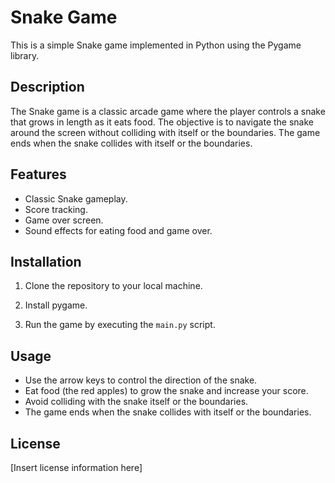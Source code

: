 # Snake Game

This is a simple Snake game implemented in Python using the Pygame library.

## Description

The Snake game is a classic arcade game where the player controls a snake that grows in length as it eats food. The objective is to navigate the snake around the screen without colliding with itself or the boundaries. The game ends when the snake collides with itself or the boundaries.

## Features

- Classic Snake gameplay.
- Score tracking.
- Game over screen.
- Sound effects for eating food and game over.

## Installation

1. Clone the repository to your local machine.

2. Install pygame.

3. Run the game by executing the `main.py` script.

## Usage

- Use the arrow keys to control the direction of the snake.
- Eat food (the red apples) to grow the snake and increase your score.
- Avoid colliding with the snake itself or the boundaries.
- The game ends when the snake collides with itself or the boundaries.

## License

[Insert license information here]
